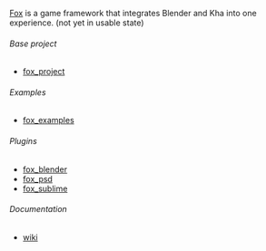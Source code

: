 [Fox](http://foxfw.com) is a game framework that integrates Blender and Kha into one experience.
(not yet in usable state)

###### Base project
- [fox_project](https://github.com/luboslenco/fox_project)

###### Examples
- [fox_examples](https://github.com/luboslenco/fox_examples)

###### Plugins
- [fox_blender](https://github.com/luboslenco/fox_blender)
- [fox_psd](https://github.com/luboslenco/fox_psd)
- [fox_sublime](https://github.com/luboslenco/fox_sublime)

###### Documentation
- [wiki](https://github.com/luboslenco/fox/wiki)